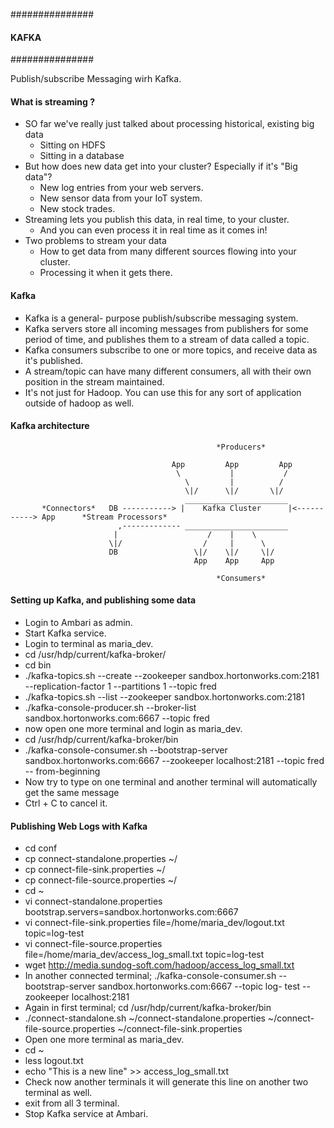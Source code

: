 ###############
#### KAFKA ####
###############

Publish/subscribe Messaging wirh Kafka.

#### What is streaming ?
- SO far we've really just talked about processing historical, existing big data
    - Sitting on HDFS
    - Sitting in a database
- But how does new data get into your cluster? Especially if it's "Big data"?
    - New log entries from your web servers.
    - New sensor data from your IoT system.
    - New stock trades.
- Streaming lets you publish this data, in real time, to your cluster.
    - And you can even process it in real time as it comes in!
- Two problems to stream your data
    - How to get data from many different sources flowing into your cluster.
    - Processing it when it gets there.
    
#### Kafka
- Kafka is a general- purpose publish/subscribe messaging system.
- Kafka servers store all incoming messages from publishers for some period of time, and publishes them to a stream of data
  called a topic.
- Kafka consumers subscribe to one or more topics, and receive data as it's published.
- A stream/topic can have many different consumers, all with their own position in the stream maintained.
- It's not just for Hadoop. You can use this for any sort of application outside of hadoop as well.

#### Kafka architecture
    
                                                  *Producers*    
                                    
                                        App         App         App
                                         \           |           /
                                           \         |          /
                                           \|/      \|/       \|/
                                           _______________________
           *Connectors*   DB -----------> |    Kafka Cluster      |<-----------> App      *Stream Processors*
                            ,------------- _______________________
                           |                    /    |    \
                          \|/                  /     |      \                    
                          DB                 \|/    \|/     \|/
                                             App    App     App
                          
                                                  *Consumers*
 
 #### Setting up Kafka, and publishing some data
 - Login to Ambari as admin.
 - Start Kafka service.
 - Login to terminal as maria_dev.
 - cd /usr/hdp/current/kafka-broker/
 - cd bin
 - ./kafka-topics.sh --create --zookeeper sandbox.hortonworks.com:2181 --replication-factor 1 --partitions 1 --topic fred
 - ./kafka-topics.sh --list --zookeeper sandbox.hortonworks.com:2181
 - ./kafka-console-producer.sh --broker-list sandbox.hortonworks.com:6667 --topic fred
 - now open one more terminal and login as maria_dev.
 - cd /usr/hdp/current/kafka-broker/bin
 - ./kafka-console-consumer.sh --bootstrap-server sandbox.hortonworks.com:6667 --zookeeper localhost:2181 --topic fred --        from-beginning
 - Now try to type on one terminal and another terminal will automatically get the same message
 - Ctrl + C to cancel it.
 
 #### Publishing Web Logs with Kafka
 - cd conf
 - cp connect-standalone.properties ~/
 - cp connect-file-sink.properties ~/
 - cp connect-file-source.properties ~/
 - cd ~
 - vi connect-standalone.properties
    bootstrap.servers=sandbox.hortonworks.com:6667
 - vi connect-file-sink.properties
    file=/home/maria_dev/logout.txt
    topic=log-test
 - vi connect-file-source.properties
    file=/home/maria_dev/access_log_small.txt
    topic=log-test
 - wget http://media.sundog-soft.com/hadoop/access_log_small.txt
 - In another connected terminal; ./kafka-console-consumer.sh --bootstrap-server sandbox.hortonworks.com:6667 --topic log-      test --zookeeper localhost:2181
 - Again in first terminal; cd /usr/hdp/current/kafka-broker/bin
 - ./connect-standalone.sh ~/connect-standalone.properties ~/connect-file-source.properties ~/connect-file-sink.properties
 - Open one more terminal as maria_dev.
 - cd ~
 - less logout.txt
 - echo "This is a new line" >> access_log_small.txt
 - Check now another terminals it will generate this line on another two terminal as well.
 - exit from all 3 terminal.
 - Stop Kafka service at Ambari.
    
 
 
 
                          
